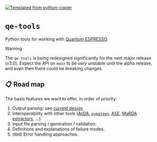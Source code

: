 [![Templated from python-copier](https://img.shields.io/endpoint?url=https://raw.githubusercontent.com/mbercx/python-copier/refs/heads/main/docs/img/badge.json)](https://github.com/mbercx/python-copier)

# `qe-tools`

Python tools for working with [Quantum ESPRESSO](https://www.quantum-espresso.org/).

>[!WARNING]
> The `qe-tools` is being redesigned significantly for the next major release (v3.0).
> Expect the API on `main` to be _very_ unstable until the alpha release, and even then there could be breaking changes.

## 📋 Road map

The basic features we want to offer, in order of priority:

1. Output parsing: see [current design](https://qe-tools.readthedocs.io/en/latest/design/outputs/).
1. Interoperability with other tools ([AiiDA](https://aiida.net/), [`pymatgen`](https://pymatgen.org/), [ASE](https://ase-lib.org/), [MaRDA extractors](https://github.com/marda-alliance/metadata_extractors), ...).
1. Input file parsing / generation / validation.
1. Definitions and explanations of failure modes.
1. (tbd) Error handling approaches.
